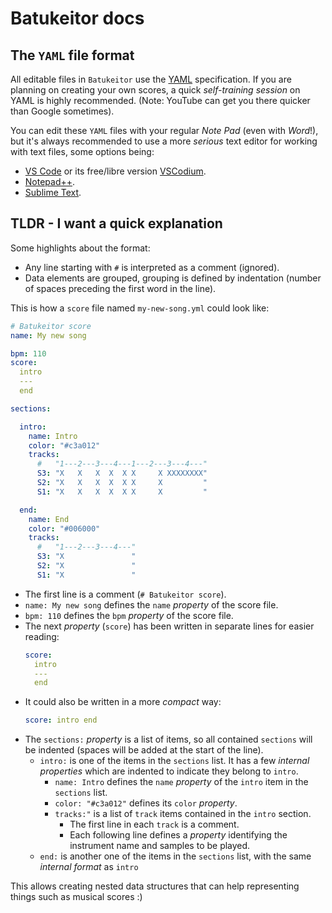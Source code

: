 # Batukeitor docs

## The `YAML` file format
All editable files in `Batukeitor` use the [YAML](https://en.wikipedia.org/wiki/YAML) specification. If you are planning on creating your own scores, a quick _self-training session_ on YAML is highly recommended. (Note: YouTube can get you there quicker than Google sometimes).

You can edit these `YAML` files with your regular _Note Pad_ (even with _Word_!), but it's always recommended to use a more _serious_ text editor for working with text files, some options being:
* [VS Code](https://code.visualstudio.com) or its free/libre version [VSCodium](https://vscodium.com).
* [Notepad++](https://notepad-plus-plus.org).
* [Sublime Text](https://www.sublimetext.com).

## TLDR - I want a quick explanation
Some highlights about the format:
* Any line starting with `#` is interpreted as a comment (ignored).
* Data elements are grouped, grouping is defined by indentation (number of spaces preceding the first word in the line).

This is how a `score` file named `my-new-song.yml` could look like:
```yml
# Batukeitor score
name: My new song

bpm: 110
score:
  intro
  ---
  end

sections:

  intro:
    name: Intro
    color: "#c3a012"
    tracks:
      #   "1---2---3---4---1---2---3---4---"
      S3: "X   X   X  X  X X     X XXXXXXXX"
      S2: "X   X   X  X  X X     X         "
      S1: "X   X   X  X  X X     X         "

  end:
    name: End
    color: "#006000"
    tracks:
      #   "1---2---3---4---"
      S3: "X               "
      S2: "X               "
      S1: "X               "

```

* The first line is a comment (`# Batukeitor score`).
* `name: My new song` defines the `name` _property_ of the score file.
* `bpm: 110` defines the `bpm` _property_ of the score file.
* The next _property_ (`score`) has been written in separate lines for easier reading:
  ```yml
  score:
    intro
    ---
    end
  ```
* It could also be written in a more _compact_ way:
  ```yml
  score: intro end
  ```
* The `sections:` _property_ is a list of items, so all contained `sections` will be indented (spaces will be added at the start of the line).
  * `intro:` is one of the items in the `sections` list. It has a few _internal properties_ which are indented to indicate they belong to `intro`.
    * `name: Intro` defines the `name` _property_ of the `intro` item in the `sections` list.
    * `color: "#c3a012"` defines its `color` _property_.
    * `tracks:"` is a list of `track` items contained in the `intro` section.
      * The first line in each `track` is a comment.
      * Each following line defines a _property_ identifying the instrument name and samples to be played.
  * `end:` is another one of the items in the `sections` list, with the same _internal format_ as `intro`

This allows creating nested data structures that can help representing things such as musical scores :)
